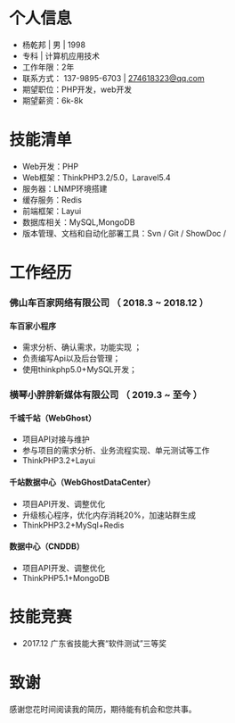 # 个人信息

* 杨乾邦 | 男 | 1998
* 专科 | 计算机应用技术
* 工作年限：2年
* 联系方式： 137-9895-6703 | 274618323@qq.com
* 期望职位：PHP开发，web开发
* 期望薪资：6k-8k

# 技能清单

* Web开发：PHP
* Web框架：ThinkPHP3.2/5.0，Laravel5.4
* 服务器：LNMP环境搭建
* 缓存服务：Redis
* 前端框架：Layui
* 数据库相关：MySQL,MongoDB
* 版本管理、文档和自动化部署工具：Svn / Git / ShowDoc / 

# 工作经历

### 佛山车百家网络有限公司 （ 2018.3 ~ 2018.12 ）

#### 车百家小程序

- 需求分析、确认需求，功能实现 ；
- 负责编写Api以及后台管理；
- 使用thinkphp5.0+MySQL开发；



### 横琴小胖胖新媒体有限公司 （ 2019.3 ~ 至今 ）

#### 千城千站（WebGhost）

- 项目API对接与维护
- 参与项目的需求分析、业务流程实现、单元测试等工作
- ThinkPHP3.2+Layui

#### 千站数据中心（WebGhostDataCenter）

- 项目API开发、调整优化
- 升级核心程序，优化内存消耗20%，加速站群生成
- ThinkPHP3.2+MySql+Redis

#### 数据中心（CNDDB）

- 项目API开发、调整优化
- ThinkPHP5.1+MongoDB




# 技能竞赛

* 2017.12 广东省技能大赛“软件测试”三等奖

# 致谢
感谢您花时间阅读我的简历，期待能有机会和您共事。